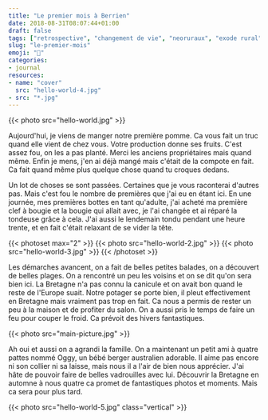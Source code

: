 ```yaml
---
title: "Le premier mois à Berrien"
date: 2018-08-31T08:07:44+01:00
draft: false
tags: ["retrospective", "changement de vie", "neoruraux", "exode rural", "france", "finistere", "monts d'Arrée", "Bretagne", "campagne", "ocean", "slow life", "rural exodus", "life change"]
slug: "le-premier-mois"
emoji: "🏡"
categories:
- journal
resources:
- name: "cover"
  src: "hello-world-4.jpg"
- src: "*.jpg"
--- 
```


{{< photo src="hello-world.jpg" >}}

Aujourd'hui, je viens de manger notre première pomme. Ca vous fait un truc quand elle vient de chez vous. Votre production donne ses fruits. C'est assez fou, on les a pas planté. Merci les anciens propriétaires mais quand même. Enfin je mens, j'en ai déjà mangé mais c'était de la compote en fait. Ca fait quand même plus quelque chose quand tu croques dedans.

<!-- more -->

Un lot de choses se sont passées. Certaines que je vous raconterai d'autres pas. Mais c'est fou le nombre de premières que j'ai eu en étant ici. En une journée, mes premières bottes en tant qu'adulte, j'ai acheté ma première clef à bougie et la bougie qui allait avec, je l'ai changée et ai réparé la tondeuse grâce à cela. J'ai aussi le lendemain tondu pendant une heure trente, et en fait c'était relaxant de se vider la tête.

{{< photoset max="2" >}}
  {{< photo src="hello-world-2.jpg" >}}
  {{< photo src="hello-world-3.jpg" >}}
{{< /photoset >}}

Les démarches avancent, on a fait de belles petites balades, on a découvert de belles plages. On a rencontré un peu les voisins et on se dit qu'on sera bien ici. La Bretagne n'a pas connu la canicule et on avait bon quand le reste de l'Europe suait. Notre potager se porte bien, il pleut effectivement en Bretagne mais vraiment pas trop en fait. Ca nous a permis de rester un peu à la maison et de profiter du salon. On a aussi pris le temps de faire un feu pour couper le froid. Ca prévoit des hivers fantastiques.


{{< photo src="main-picture.jpg" >}}

Ah oui et aussi on a agrandi la famille. On a maintenant un petit ami à quatre pattes nommé Oggy, un bébé berger australien adorable. Il aime pas encore ni son collier ni sa laisse, mais nous il a l'air de bien nous apprécier. J'ai hâte de pouvoir faire de belles vadrouilles avec lui. Découvrir la Bretagne en automne à nous quatre ca promet de fantastiques photos et moments. Mais ca sera pour plus tard.

  {{< photo src="hello-world-5.jpg" class="vertical" >}}

